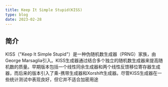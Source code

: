 ```yaml
---
title: Keep It Simple Stupid(KISS)
type: blog
date: 2023-02-28
---
```


## 简介

KISS（"Keep It Simple Stupid"）是一种伪随机数生成器（PRNG）家族，由George Marsaglia引入。KISS生成器通过结合多个独立的随机数生成器来提高随机数的质量。早期版本包括一个线性同余生成器和两个线性反馈移位寄存器生成器，而后来的版本引入了乘-携带生成器和Xorshift生成器。尽管KISS生成器在一些统计测试中表现良好，但它并不适合加密用途​
